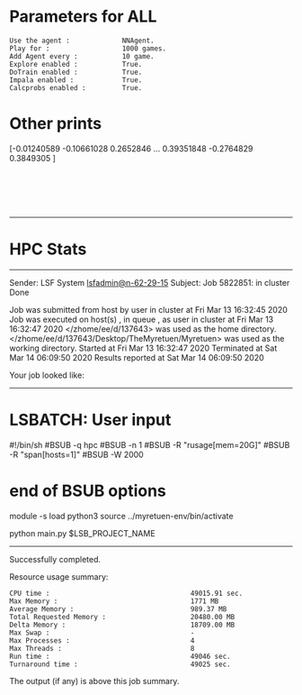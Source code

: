 # Parameters for ALL

    Use the agent :             NNAgent.
    Play for :                  1000 games.
    Add Agent every :           10 game.
    Explore enabled :           True.
    DoTrain enabled :           True.
    Impala enabled :            True.
    Calcprobs enabled :         True.

# Other prints

[-0.01240589 -0.10661028  0.2652846  ...  0.39351848 -0.2764829
  0.3849305 ]

 <br /> 
 <br /> 
 <br /> 
 <br />

---------------------------------------------------------------------------------------------------------------------

# HPC Stats


------------------------------------------------------------
Sender: LSF System <lsfadmin@n-62-29-15>
Subject: Job 5822851: <NNAgent1ALL> in cluster <dcc> Done

Job <NNAgent1ALL> was submitted from host <n-62-30-7> by user <s183905> in cluster <dcc> at Fri Mar 13 16:32:45 2020
Job was executed on host(s) <n-62-29-15>, in queue <hpc>, as user <s183905> in cluster <dcc> at Fri Mar 13 16:32:47 2020
</zhome/ee/d/137643> was used as the home directory.
</zhome/ee/d/137643/Desktop/TheMyretuen/Myretuen> was used as the working directory.
Started at Fri Mar 13 16:32:47 2020
Terminated at Sat Mar 14 06:09:50 2020
Results reported at Sat Mar 14 06:09:50 2020

Your job looked like:

------------------------------------------------------------
# LSBATCH: User input
#!/bin/sh
#BSUB -q hpc
#BSUB -n 1
#BSUB -R "rusage[mem=20G]"
#BSUB -R "span[hosts=1]"
#BSUB -W 2000
# end of BSUB options

module -s load python3
source ../myretuen-env/bin/activate

python main.py $LSB_PROJECT_NAME


------------------------------------------------------------

Successfully completed.

Resource usage summary:

    CPU time :                                   49015.91 sec.
    Max Memory :                                 1771 MB
    Average Memory :                             989.37 MB
    Total Requested Memory :                     20480.00 MB
    Delta Memory :                               18709.00 MB
    Max Swap :                                   -
    Max Processes :                              4
    Max Threads :                                8
    Run time :                                   49046 sec.
    Turnaround time :                            49025 sec.

The output (if any) is above this job summary.

